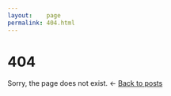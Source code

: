 ```yaml
---
layout:    page
permalink: 404.html
---
```


# 404

Sorry, the page does not exist.
<span class="back">&larr; <a href="{{ site.baseurl }}/">Back to posts</a></span>
